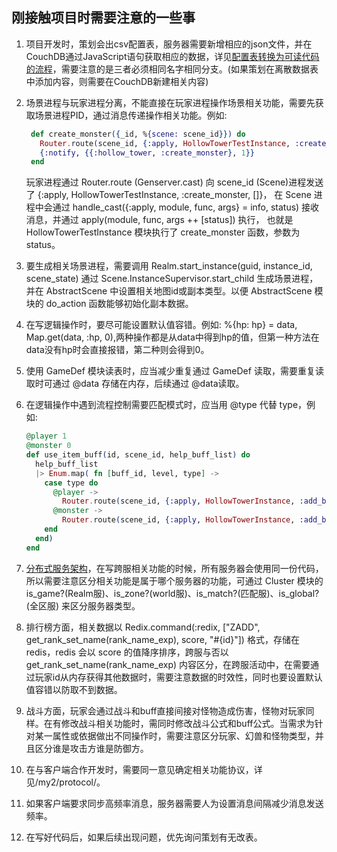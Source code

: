 ## 刚接触项目时需要注意的一些事
 
1. 项目开发时，策划会出csv配置表，服务器需要新增相应的json文件，并在CouchDB通过JavaScript语句获取相应的数据，详见[配置表转换为可读代码的流程](/lib/js.md)，需要注意的是三者必须相同名字相同分支。(如果策划在离散数据表中添加内容，则需要在CouchDB新建相关内容)
2. 场景进程与玩家进程分离，不能直接在玩家进程操作场景相关功能，需要先获取场景进程PID，通过消息传递操作相关功能。例如:

   ```elixir
    def create_monster({_id, %{scene: scene_id}}) do
      Router.route(scene_id, {:apply, HollowTowerTestInstance, :create_monster, []})
      {:notify, {{:hollow_tower, :create_monster}, 1}}
    end
   ```
   玩家进程通过 Router.route (Genserver.cast) 向 scene_id (Scene)进程发送了 {:apply, HollowTowerTestInstance, :create_monster, []}，
   在 Scene 进程中会通过 handle_cast({:apply, module, func, args} = info, status) 接收消息，并通过 apply(module, func, args ++ [status]) 执行，
   也就是 HollowTowerTestInstance 模块执行了 create_monster 函数，参数为 status。
3. 要生成相关场景进程，需要调用 Realm.start_instance(guid, instance_id, scene_state) 通过 Scene.InstanceSupervisor.start_child 生成场景进程，并在 AbstractScene 中设置相关地图id或副本类型。以便 AbstractScene 模块的 do_action 函数能够初始化副本数据。
4. 在写逻辑操作时，要尽可能设置默认值容错。例如: %{hp: hp} = data, Map.get(data, :hp, 0),两种操作都是从data中得到hp的值，但第一种方法在data没有hp时会直接报错，第二种则会得到0。
5. 使用 GameDef 模块读表时，应当减少重复通过 GameDef 读取，需要重复读取时可通过 @data 存储在内存，后续通过 @data读取。
6. 在逻辑操作中遇到流程控制需要匹配模式时，应当用 @type 代替 type，例如:

    ```elixir 
    @player 1
    @monster 0
    def use_item_buff(id, scene_id, help_buff_list) do
      help_buff_list
      |> Enum.map( fn [buff_id, level, type] ->
        case type do
          @player ->
            Router.route(scene_id, {:apply, HollowTowerInstance, :add_buff_to_player, [id, buff_id, level]})
          @monster ->
            Router.route(scene_id, {:apply, HollowTowerInstance, :add_buff_to_mon, [buff_id, level]})
        end
      end)
    end
    ```

7. [分布式服务架构](/lib/分布式服务架构.md)，在写跨服相关功能的时候，所有服务器会使用同一份代码，所以需要注意区分相关功能是属于哪个服务器的功能，可通过 Cluster 模块的 is_game?(Realm服)、is_zone?(world服)、is_match?(匹配服)、is_global?(全区服) 来区分服务器类型。
8. 排行榜方面，相关数据以 Redix.command(:redix, ["ZADD", get_rank_set_name(rank_name_exp), score, "#{id}"]) 格式，存储在redis，redis 会以 score 的值降序排序，跨服与否以 get_rank_set_name(rank_name_exp) 内容区分，在跨服活动中，在需要通过玩家id从内存获得其他数据时，需要注意数据的时效性，同时也要设置默认值容错以防取不到数据。
9. 战斗方面，玩家会通过战斗和buff直接间接对怪物造成伤害，怪物对玩家同样。在有修改战斗相关功能时，需同时修改战斗公式和buff公式。当需求为针对某一属性或依据做出不同操作时，需要注意区分玩家、幻兽和怪物类型，并且区分谁是攻击方谁是防御方。
10. 在与客户端合作开发时，需要同一意见确定相关功能协议，详见/my2/protocol/。
11. 如果客户端要求同步高频率消息，服务器需要人为设置消息间隔减少消息发送频率。
12. 在写好代码后，如果后续出现问题，优先询问策划有无改表。